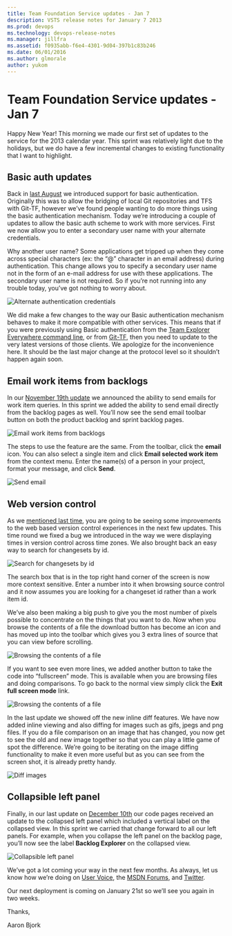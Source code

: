 ```yaml
---
title: Team Foundation Service updates - Jan 7
description: VSTS release notes for January 7 2013
ms.prod: devops
ms.technology: devops-release-notes
ms.manager: jillfra
ms.assetid: f0935abb-f6e4-4301-9d04-397b1c83b246
ms.date: 06/01/2016
ms.author: glmorale
author: yukom
---
```


# Team Foundation Service updates - Jan 7

Happy New Year! This morning we made our first set of updates to the service for the 2013 calendar year. This sprint was relatively light due to the holidays, but we do have a few incremental changes to existing functionality that I want to highlight.

## Basic auth updates

Back in [last August](https://visualstudio.microsoft.com/articles/news/2012/aug-27-team-services) we introduced support for basic authentication. Originally this was to allow the bridging of local Git repositories and TFS with Git-TF, however we’ve found people wanting to do more things using the basic authentication mechanism. Today we’re introducing a couple of updates to allow the basic auth scheme to work with more services. First we now allow you to enter a secondary user name with your alternate credentials.

Why another user name? Some applications get tripped up when they come across special characters (ex: the “@” character in an email address) during authentication. This change allows you to specify a secondary user name not in the form of an e-mail address for use with these applications. The secondary user name is not required. So if you’re not running into any trouble today, you’ve got nothing to worry about.

![Alternate authentication credentials](_img/1_7_01.png)

We did make a few changes to the way our Basic authentication mechanism behaves to make it more compatible with other services. This means that if you were previously using Basic authentication from the [Team Explorer Everywhere command line](https://www.microsoft.com/download/details.aspx?id=30661), or from [Git-TF](https://www.microsoft.com/download/details.aspx?id=30474), then you need to update to the very latest versions of those clients. We apologize for the inconvenience here. It should be the last major change at the protocol level so it shouldn’t happen again soon.

## Email work items from backlogs

In our [November 19th update](https://visualstudio.microsoft.com/articles/news/2012/nov-19-team-services) we announced the ability to send emails for work item queries. In this sprint we added the ability to send email directly from the backlog pages as well. You’ll now see the send email toolbar button on both the product backlog and sprint backlog pages.

![Email work items from backlogs](_img/1_7_02.png)

The steps to use the feature are the same. From the toolbar, click the **email** icon. You can also select a single item and click **Email selected work item** from the context menu. Enter the name(s) of a person in your project, format your message, and click **Send**.

![Send email](_img/1_7_03.png)

## Web version control

As we [mentioned last time](https://visualstudio.microsoft.com/articles/news/2012/dec-10-team-services), you are going to be seeing some improvements to the web based version control experiences in the next few updates. This time round we fixed a bug we introduced in the way we were displaying times in version control across time zones. We also brought back an easy way to search for changesets by id.

![Search for changesets by id](_img/1_7_04.png)

The search box that is in the top right hand corner of the screen is now more context sensitive. Enter a number into it when browsing source control and it now assumes you are looking for a changeset id rather than a work item id.

We’ve also been making a big push to give you the most number of pixels possible to concentrate on the things that you want to do. Now when you browse the contents of a file the download button has become an icon and has moved up into the toolbar which gives you 3 extra lines of source that you can view before scrolling.

![Browsing the contents of a file](_img/1_7_05.png)

If you want to see even more lines, we added another button to take the code into “fullscreen” mode. This is available when you are browsing files and doing comparisons. To go back to the normal view simply click the **Exit full screen mode** link.

![Browsing the contents of a file](_img/1_7_06.png)

In the last update we showed off the new inline diff features. We have now added inline viewing and also diffing for images such as gifs, jpegs and png files. If you do a file comparison on an image that has changed, you now get to see the old and new image together so that you can play a little game of spot the difference. We’re going to be iterating on the image diffing functionality to make it even more useful but as you can see from the screen shot, it is already pretty handy.

![Diff images](_img/1_7_07.png)

## Collapsible left panel

Finally, in our last update on [December 10th](../2012/dec-10-team-services.md) our code pages received an update to the collapsed left panel which included a vertical label on the collapsed view. In this sprint we carried that change forward to all our left panels. For example, when you collapse the left panel on the backlog page, you’ll now see the label **Backlog Explorer** on the collapsed view.

![Collapsible left panel](_img/1_7_08.png)

We’ve got a lot coming your way in the next few months. As always, let us know how we’re doing on [User Voice](https://visualstudio.uservoice.com/forums/330519-vso), the [MSDN Forums](https://social.msdn.microsoft.com/Forums/TFService/threads), and [Twitter](https://twitter.com/search?q=%23tfservice).

Our next deployment is coming on January 21st so we’ll see you again in two weeks.

Thanks,

Aaron Bjork
